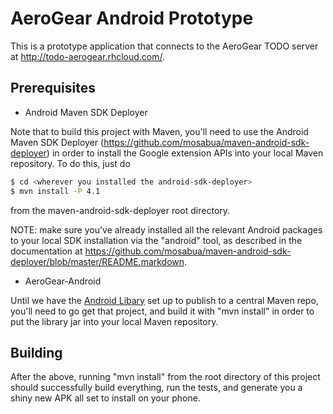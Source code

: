 AeroGear Android Prototype
==========================

This is a prototype application that connects to the AeroGear TODO server
at http://todo-aerogear.rhcloud.com/.

Prerequisites
-------------

* Android Maven SDK Deployer

Note that to build this project with Maven, you'll need to use the
Android Maven SDK Deployer
(https://github.com/mosabua/maven-android-sdk-deployer) in order to
install the Google extension APIs into your local Maven repository.
To do this, just do

```bash
$ cd <wherever you installed the android-sdk-deployer>
$ mvn install -P 4.1
```

from the maven-android-sdk-deployer root directory.

NOTE: make sure you've already installed all the relevant Android
packages to your local SDK installation via the "android" tool, as
described in the documentation at
https://github.com/mosabua/maven-android-sdk-deployer/blob/master/README.markdown.

* AeroGear-Android

Until we have the [Android Libary](http://github.com/aerogear/aerogear-android)
set up to publish to a central Maven repo, you'll need to go get that project,
and build it with "mvn install" in order to put the library jar into your
local Maven repository.

Building
--------

After the above, running "mvn install" from the root directory
of this project should successfully build everything, run the
tests, and generate you a shiny new APK all set to install on
your phone.
